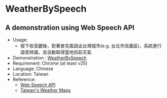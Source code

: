 # WeatherBySpeech 

## A demonstration using Web Speech API

- Usage:
	- 按下收音鍵後，對著麥克風說出台灣城市(e.g. 台北市信義區)，系統進行語音辨識，並自動取得當地目前天氣
- Demonstration : [WeatherBySpeech](https://rawgit.com/KaiSheng714/WeatherBySpeech/master/index.html)
- Requirement: Chrome (at least v25)
- Language: Chinese
- Location: Taiwan
- Reference: 
	- [Web Speech API](https://developer.mozilla.org/en-US/docs/Web/API/Web_Speech_API)
	- [Taiwan's Weather Maps](https://github.com/comdan66/weather)
